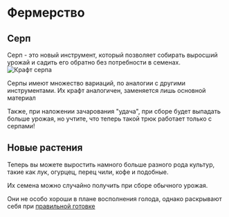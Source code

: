 # Фермерство

## Серп
Серп - это новый инструмент, который позволяет собирать выросший урожай и садить его обратно без потребности в семенах.
![Крафт серпа](https://i.imgur.com/P4JiROh.png)

Серпы имеют множество вариаций, по аналогии с другими инструментами. Их крафт аналогичен, заменяется лишь основной материал

Также, при наложении зачарования "удача", при сборе будет выпадать больше урожая, но учтите, что теперь такой трюк работает только с серпами!

## Новые растения 

Теперь вы можете выростить намного больше разного рода культур, такие как лук, огурцец, перец чили, кофе и подобные.

Их семена можно случайно получить при сборе обычного урожая.

Они не особо хороши в плане восполнения голода, однако раскрывают себя при [правильной готовке](и_тут_крч_ссылка_на_кулинарию_бууум)
